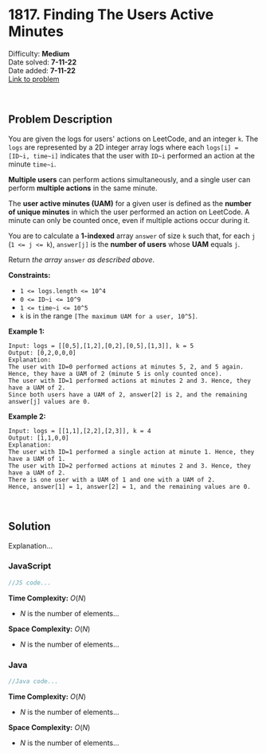 # 1817. Finding The Users Active Minutes

Difficulty: **Medium**  
Date solved: **7-11-22**  
Date added: **7-11-22**  
[Link to problem](https://leetcode.com/problems/finding-the-users-active-minutes/)

<br>

## Problem Description

You are given the logs for users' actions on LeetCode, and an integer `k`. The `logs` are represented by a 2D integer array logs where each `logs[i] = [ID~i, time~i]` indicates that the user with `ID~i` performed an action at the minute `time~i`.

**Multiple users** can perform actions simultaneously, and a single user can perform **multiple actions** in the same minute.

The **user active minutes (UAM)** for a given user is defined as the **number of unique minutes** in which the user performed an action on LeetCode. A minute can only be counted once, even if multiple actions occur during it.

You are to calculate a **1-indexed** array `answer` of size `k` such that, for each `j` (`1 <= j <= k`), `answer[j]` is the **number of users** whose **UAM** equals `j`.

Return *the array* `answer` *as described above*.

**Constraints:**

- `1 <= logs.length <= 10^4`
- `0 <= ID~i <= 10^9`
- `1 <= time~i <= 10^5`
- `k` is in the range `[The maximum UAM for a user, 10^5]`.

**Example 1:**

```
Input: logs = [[0,5],[1,2],[0,2],[0,5],[1,3]], k = 5
Output: [0,2,0,0,0]
Explanation:
The user with ID=0 performed actions at minutes 5, 2, and 5 again. Hence, they have a UAM of 2 (minute 5 is only counted once).
The user with ID=1 performed actions at minutes 2 and 3. Hence, they have a UAM of 2.
Since both users have a UAM of 2, answer[2] is 2, and the remaining answer[j] values are 0.
```

**Example 2:**

```
Input: logs = [[1,1],[2,2],[2,3]], k = 4
Output: [1,1,0,0]
Explanation:
The user with ID=1 performed a single action at minute 1. Hence, they have a UAM of 1.
The user with ID=2 performed actions at minutes 2 and 3. Hence, they have a UAM of 2.
There is one user with a UAM of 1 and one with a UAM of 2.
Hence, answer[1] = 1, answer[2] = 1, and the remaining values are 0.
```

<br>

## Solution

Explanation...

### **JavaScript**

```js
//JS code...
```

**Time Complexity:** $O(N)$
- $N$ is the number of elements...

**Space Complexity:** $O(N)$
- $N$ is the number of elements...

### **Java**

```java
//Java code...
```

**Time Complexity:** $O(N)$
- $N$ is the number of elements...

**Space Complexity:** $O(N)$
- $N$ is the number of elements...